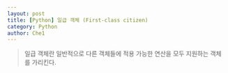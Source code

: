 ```yaml
---
layout: post
title: [Python] 일급 객체 (First-class citizen)
category: Python
author: Che1
---
```



> 일급 객체란
> 일반적으로 다른 객체들에 적용 가능한 연산을 모두 지원하는 객체를 가리킨다.
